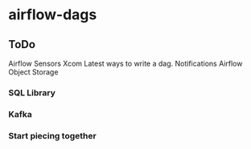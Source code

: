 # airflow-dags







## ToDo

Airflow Sensors
Xcom 
Latest ways to write a dag.
Notifications
Airflow Object Storage

### SQL Library
### Kafka
### Start piecing together
